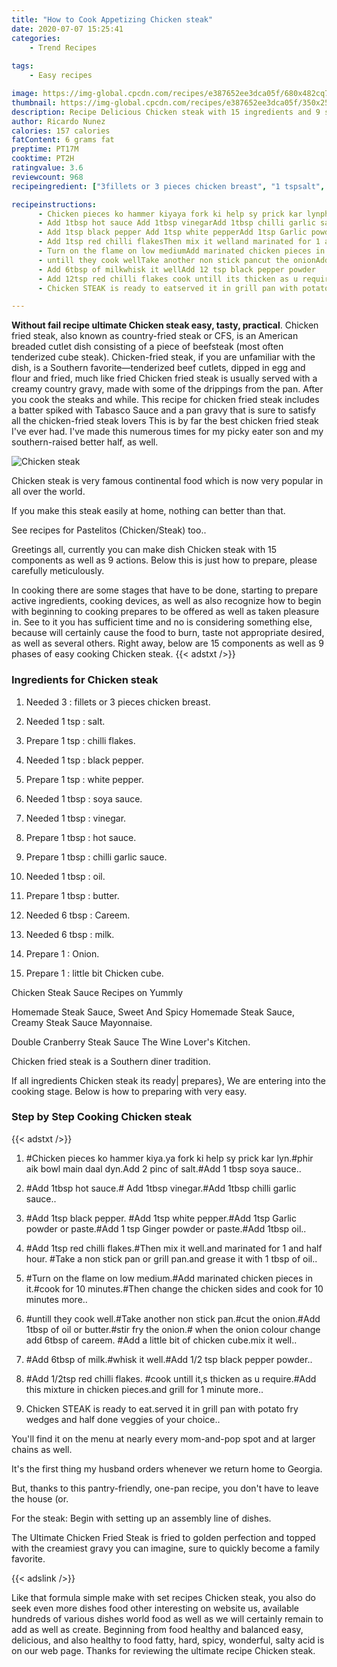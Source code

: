 ```yaml
---
title: "How to Cook Appetizing Chicken steak"
date: 2020-07-07 15:25:41
categories:
    - Trend Recipes
    
tags:
    - Easy recipes

image: https://img-global.cpcdn.com/recipes/e387652ee3dca05f/680x482cq70/chicken-steak-recipe-main-photo.jpg
thumbnail: https://img-global.cpcdn.com/recipes/e387652ee3dca05f/350x250cq70/chicken-steak-recipe-main-photo.jpg
description: Recipe Delicious Chicken steak with 15 ingredients and 9 stages of easy cooking.
author: Ricardo Nunez
calories: 157 calories
fatContent: 6 grams fat
preptime: PT17M
cooktime: PT2H
ratingvalue: 3.6
reviewcount: 968
recipeingredient: ["3fillets or 3 pieces chicken breast", "1 tspsalt", "1 tspchilli flakes", "1 tspblack pepper", "1 tspwhite pepper", "1 tbspsoya sauce", "1 tbspvinegar", "1 tbsphot sauce", "1 tbspchilli garlic sauce", "1 tbspoil", "1 tbspbutter", "6 tbspCareem", "6 tbspmilk", "1Onion", "1little bit Chicken cube"]

recipeinstructions: 
      - Chicken pieces ko hammer kiyaya fork ki help sy prick kar lynphir aik bowl main daal dynAdd 2 pinc of saltAdd 1 tbsp soya sauce 
      - Add 1tbsp hot sauce Add 1tbsp vinegarAdd 1tbsp chilli garlic sauce 
      - Add 1tsp black pepper Add 1tsp white pepperAdd 1tsp Garlic powder or pasteAdd 1 tsp Ginger powder or pasteAdd 1tbsp oil 
      - Add 1tsp red chilli flakesThen mix it welland marinated for 1 and half hour Take a non stick pan or grill panand grease it with 1 tbsp of oil 
      - Turn on the flame on low mediumAdd marinated chicken pieces in itcook for 10 minutesThen change the chicken sides and cook for 10 minutes more 
      - untill they cook wellTake another non stick pancut the onionAdd 1tbsp of oil or butterstir fry the onion when the onion colour change add 6tbsp of careem Add a little bit of chicken cubemix it well 
      - Add 6tbsp of milkwhisk it wellAdd 12 tsp black pepper powder 
      - Add 12tsp red chilli flakes cook untill its thicken as u requireAdd this mixture in chicken piecesand grill for 1 minute more 
      - Chicken STEAK is ready to eatserved it in grill pan with potato fry wedges and half done veggies of your choice

---
```




**Without fail recipe ultimate Chicken steak easy, tasty, practical**. Chicken fried steak, also known as country-fried steak or CFS, is an American breaded cutlet dish consisting of a piece of beefsteak (most often tenderized cube steak). Chicken-fried steak, if you are unfamiliar with the dish, is a Southern favorite—tenderized beef cutlets, dipped in egg and flour and fried, much like fried Chicken fried steak is usually served with a creamy country gravy, made with some of the drippings from the pan. After you cook the steaks and while. This recipe for chicken fried steak includes a batter spiked with Tabasco Sauce and a pan gravy that is sure to satisfy all the chicken-fried steak lovers This is by far the best chicken fried steak I&#39;ve ever had. I&#39;ve made this numerous times for my picky eater son and my southern-raised better half, as well.


![Chicken steak](https://img-global.cpcdn.com/recipes/e387652ee3dca05f/680x482cq70/chicken-steak-recipe-main-photo.jpg "Chicken steak")



Chicken steak is very famous continental food which is now very popular in all over the world.

If you make this steak easily at home, nothing can better than that.

See recipes for Pastelitos (Chicken/Steak) too..


Greetings all, currently you can make dish Chicken steak with 15 components as well as 9 actions. Below this is just how to prepare, please carefully meticulously.

In cooking there are some stages that have to be done, starting to prepare active ingredients, cooking devices, as well as also recognize how to begin with beginning to cooking prepares to be offered as well as taken pleasure in. See to it you has sufficient time and no is considering something else, because will certainly cause the food to burn, taste not appropriate desired, as well as several others. Right away, below are 15 components as well as 9 phases of easy cooking Chicken steak.
{{< adstxt />}}

### Ingredients for Chicken steak


1. Needed 3 : fillets or 3 pieces chicken breast.

1. Needed 1 tsp : salt.

1. Prepare 1 tsp : chilli flakes.

1. Needed 1 tsp : black pepper.

1. Prepare 1 tsp : white pepper.

1. Needed 1 tbsp : soya sauce.

1. Needed 1 tbsp : vinegar.

1. Prepare 1 tbsp : hot sauce.

1. Prepare 1 tbsp : chilli garlic sauce.

1. Needed 1 tbsp : oil.

1. Prepare 1 tbsp : butter.

1. Needed 6 tbsp : Careem.

1. Needed 6 tbsp : milk.

1. Prepare 1 : Onion.

1. Prepare 1 : little bit Chicken cube.


Chicken Steak Sauce Recipes on Yummly

Homemade Steak Sauce, Sweet And Spicy Homemade Steak Sauce, Creamy Steak Sauce Mayonnaise.

Double Cranberry Steak Sauce The Wine Lover&#39;s Kitchen.

Chicken fried steak is a Southern diner tradition.


If all ingredients Chicken steak its ready| prepares}, We are entering into the cooking stage. Below is how to preparing with very easy.

### Step by Step Cooking Chicken steak

{{< adstxt />}}


1. #Chicken pieces ko hammer kiya.ya fork ki help sy prick kar lyn.#phir aik bowl main daal dyn.Add 2 pinc of salt.#Add 1 tbsp soya sauce..



1. #Add 1tbsp hot sauce.# Add 1tbsp vinegar.#Add 1tbsp chilli garlic sauce..



1. #Add 1tsp black pepper. #Add 1tsp white pepper.#Add 1tsp Garlic powder or paste.#Add 1 tsp Ginger powder or paste.#Add 1tbsp oil..



1. #Add 1tsp red chilli flakes.#Then mix it well.and marinated for 1 and half hour. #Take a non stick pan or grill pan.and grease it with 1 tbsp of oil..



1. #Turn on the flame on low medium.#Add marinated chicken pieces in it.#cook for 10 minutes.#Then change the chicken sides and cook for 10 minutes more..



1. #untill they cook well.#Take another non stick pan.#cut the onion.#Add 1tbsp of oil or butter.#stir fry the onion.# when the onion colour change add 6tbsp of careem. #Add a little bit of chicken cube.mix it well..



1. #Add 6tbsp of milk.#whisk it well.#Add 1/2 tsp black pepper powder..



1. #Add 1/2tsp red chilli flakes. #cook untill it,s thicken as u require.#Add this mixture in chicken pieces.and grill for 1 minute more..



1. Chicken STEAK is ready to eat.served it in grill pan with potato fry wedges and half done veggies of your choice..




You&#39;ll find it on the menu at nearly every mom-and-pop spot and at larger chains as well.

It&#39;s the first thing my husband orders whenever we return home to Georgia.

But, thanks to this pantry-friendly, one-pan recipe, you don&#39;t have to leave the house (or.

For the steak: Begin with setting up an assembly line of dishes.

The Ultimate Chicken Fried Steak is fried to golden perfection and topped with the creamiest gravy you can imagine, sure to quickly become a family favorite.


{{< adslink />}}

Like that formula simple make with set recipes Chicken steak, you also do seek even more dishes food other interesting on website us, available hundreds of various dishes world food as well as we will certainly remain to add as well as create. Beginning from food healthy and balanced easy, delicious, and also healthy to food fatty, hard, spicy, wonderful, salty acid is on our web page. Thanks for reviewing the ultimate recipe Chicken steak.
